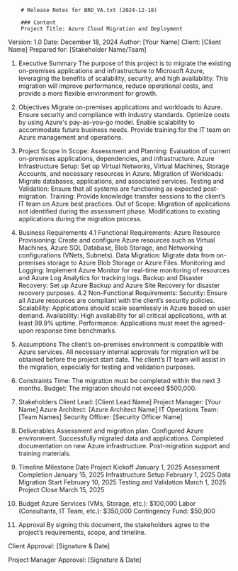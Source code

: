 
        # Release Notes for BRD_VA.txt (2024-12-18)

        ### Content
        Project Title: Azure Cloud Migration and Deployment
Version: 1.0
Date: December 18, 2024
Author: [Your Name]
Client: [Client Name]
Prepared for: [Stakeholder Name/Team]

1. Executive Summary
The purpose of this project is to migrate the existing on-premises applications and infrastructure to Microsoft Azure, leveraging the benefits of scalability, security, and high availability. This migration will improve performance, reduce operational costs, and provide a more flexible environment for growth.

2. Objectives
Migrate on-premises applications and workloads to Azure.
Ensure security and compliance with industry standards.
Optimize costs by using Azure's pay-as-you-go model.
Enable scalability to accommodate future business needs.
Provide training for the IT team on Azure management and operations.

3. Project Scope
In Scope:
Assessment and Planning: Evaluation of current on-premises applications, dependencies, and infrastructure.
Azure Infrastructure Setup: Set up Virtual Networks, Virtual Machines, Storage Accounts, and necessary resources in Azure.
Migration of Workloads: Migrate databases, applications, and associated services.
Testing and Validation: Ensure that all systems are functioning as expected post-migration.
Training: Provide knowledge transfer sessions to the client’s IT team on Azure best practices.
Out of Scope:
Migration of applications not identified during the assessment phase.
Modifications to existing applications during the migration process.

4. Business Requirements
4.1 Functional Requirements:
Azure Resource Provisioning: Create and configure Azure resources such as Virtual Machines, Azure SQL Database, Blob Storage, and Networking configurations (VNets, Subnets).
Data Migration: Migrate data from on-premises storage to Azure Blob Storage or Azure Files.
Monitoring and Logging: Implement Azure Monitor for real-time monitoring of resources and Azure Log Analytics for tracking logs.
Backup and Disaster Recovery: Set up Azure Backup and Azure Site Recovery for disaster recovery purposes.
4.2 Non-Functional Requirements:
Security: Ensure all Azure resources are compliant with the client’s security policies.
Scalability: Applications should scale seamlessly in Azure based on user demand.
Availability: High availability for all critical applications, with at least 99.9% uptime.
Performance: Applications must meet the agreed-upon response time benchmarks.

5. Assumptions
The client’s on-premises environment is compatible with Azure services.
All necessary internal approvals for migration will be obtained before the project start date.
The client’s IT team will assist in the migration, especially for testing and validation purposes.

6. Constraints
Time: The migration must be completed within the next 3 months.
Budget: The migration should not exceed $500,000.

7. Stakeholders
Client Lead: [Client Lead Name]
Project Manager: [Your Name]
Azure Architect: [Azure Architect Name]
IT Operations Team: [Team Names]
Security Officer: [Security Officer Name]

8. Deliverables
Assessment and migration plan.
Configured Azure environment.
Successfully migrated data and applications.
Completed documentation on new Azure infrastructure.
Post-migration support and training materials.

9. Timeline
Milestone	Date
Project Kickoff	January 1, 2025
Assessment Completion	January 15, 2025
Infrastructure Setup	February 1, 2025
Data Migration Start	February 10, 2025
Testing and Validation	March 1, 2025
Project Close	March 15, 2025

10. Budget
Azure Services (VMs, Storage, etc.): $100,000
Labor (Consultants, IT Team, etc.): $350,000
Contingency Fund: $50,000

11. Approval
By signing this document, the stakeholders agree to the project’s requirements, scope, and timeline.

Client Approval:
[Signature & Date]

Project Manager Approval:
[Signature & Date]

        